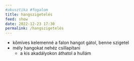 ```yaml
---
#akusztika #fogalom
title: hangszigetelés
feed: show
date: 2022-12-23 17:30
permalink: /hangszigetelés
---
```


- kőmíves kelemenné a falon hangot gátol, benne szigetel
- mély hangokat nehéz csillapítani
	- a kis akadályokon áthatol a hullám